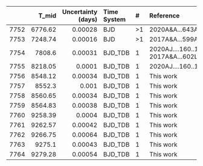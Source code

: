 |      |   T_mid |   Uncertainty (days) | Time System   | #   | Reference                            |
|-----:|--------:|---------------------:|:--------------|:----|:-------------------------------------|
| 7752 | 6776.62 |              0.00028 | BJD           | >1  | 2020A&A...643A..45S                  |
| 7753 | 7248.74 |              0.00016 | BJD           | >1  | 2017A&A...599A...3L                  |
| 7754 | 7808.6  |              0.00031 | BJD_TDB       | 1   | 2020AJ….160..109S; 2017A&A…602L..15P |
| 7755 | 8218.05 |              0.0001  | BJD_TDB       | 1   | 2020AJ....160..109S                  |
| 7756 | 8548.12 |              0.00034 | BJD_TDB       | 1   | This work                            |
| 7757 | 8552.3  |              0.001   | BJD_TDB       | 1   | This work                            |
| 7758 | 8560.65 |              0.00034 | BJD_TDB       | 1   | This work                            |
| 7759 | 8564.83 |              0.00038 | BJD_TDB       | 1   | This work                            |
| 7760 | 9258.39 |              0.0004  | BJD_TDB       | 1   | This work                            |
| 7761 | 9262.57 |              0.00042 | BJD_TDB       | 1   | This work                            |
| 7762 | 9266.75 |              0.00064 | BJD_TDB       | 1   | This work                            |
| 7763 | 9275.1  |              0.00043 | BJD_TDB       | 1   | This work                            |
| 7764 | 9279.28 |              0.00054 | BJD_TDB       | 1   | This work                            |